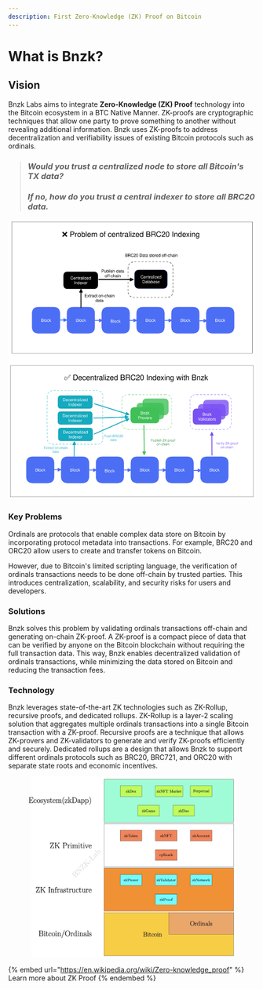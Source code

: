 ```yaml
---
description: First Zero-Knowledge (ZK) Proof on Bitcoin
---
```


# What is Bnzk?

## Vision

Bnzk Labs aims to integrate **Zero-Knowledge (ZK) Proof** technology into the Bitcoin ecosystem in a BTC Native Manner. ZK-proofs are cryptographic techniques that allow one party to prove something to another without revealing additional information. Bnzk uses ZK-proofs to address decentralization and verifiability issues of existing Bitcoin protocols such as ordinals.





> ### _Would you trust a centralized node to store all Bitcoin's TX data?_
>
> ### _If no, how do you trust a central indexer to store all BRC20 data._

<img src=".gitbook/assets/file.excalidraw (1).svg" alt="" class="gitbook-drawing">

### Key Problems

Ordinals are protocols that enable complex data store on Bitcoin by incorporating protocol metadata into transactions. For example, BRC20 and ORC20 allow users to create and transfer tokens on Bitcoin.

However, due to Bitcoin's limited scripting language, the verification of ordinals transactions needs to be done off-chain by trusted parties. This introduces centralization, scalability, and security risks for users and developers.

### Solutions

Bnzk solves this problem by validating ordinals transactions off-chain and generating on-chain ZK-proof. A ZK-proof is a compact piece of data that can be verified by anyone on the Bitcoin blockchain without requiring the full transaction data. This way, Bnzk enables decentralized validation of ordinals transactions, while minimizing the data stored on Bitcoin and reducing the transaction fees.

### Technology

Bnzk leverages state-of-the-art ZK technologies such as ZK-Rollup, recursive proofs, and dedicated rollups. ZK-Rollup is a layer-2 scaling solution that aggregates multiple ordinals transactions into a single Bitcoin transaction with a ZK-proof. Recursive proofs are a technique that allows ZK-provers and ZK-validators to generate and verify ZK-proofs efficiently and securely. Dedicated rollups are a design that allows Bnzk to support different ordinals protocols such as BRC20, BRC721, and ORC20 with separate state roots and economic incentives.



<figure><img src=".gitbook/assets/bnzk-arch.jpg" alt=""><figcaption></figcaption></figure>



{% embed url="https://en.wikipedia.org/wiki/Zero-knowledge_proof" %}
Learn more about ZK Proof
{% endembed %}

